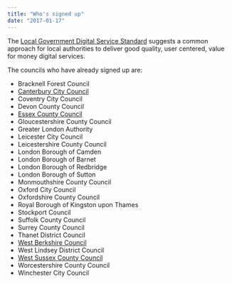 ```yaml
---
title: "Who's signed up"
date: "2017-01-17"
---
```


The [Local Government Digital Service Standard](/service-standard "Local Government Digital Service Standard") suggests a common approach for local authorities to deliver good quality, user centered, value for money digital services.

The councils who have already signed up are:

- Bracknell Forest Council
- [Canterbury City Council](http://digital.canterbury.gov.uk/)
- Coventry City Council
- Devon County Council
- [Essex County Council](https://www.essex.gov.uk/Documents/Organisation_Strategy.pdf)
- Gloucestershire County Council
- Greater London Authority
- Leicester City Council
- Leicestershire County Council
- London Borough of Camden
- London Borough of Barnet
- London Borough of Redbridge
- London Borough of Sutton
- Monmouthshire County Council
- Oxford City Council
- Oxfordshire County Council
- Royal Borough of Kingston upon Thames
- Stockport Council
- Suffolk County Council
- Surrey County Council
- Thanet District Council
- [West Berkshire Council](http://info.westberks.gov.uk/digitalblog)
- West Lindsey District Council
- [West Sussex County Council](https://www.westsussex.gov.uk/accessibility-and-usability/)
- Worcestershire County Council
- Winchester City Council
